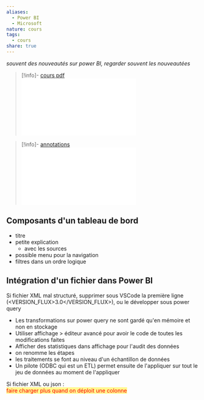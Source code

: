 ```yaml
---  
aliases:  
  - Power BI  
  - Microsoft  
nature: cours  
tags:  
  - cours  
share: true  
---  
```

  
  
*souvent des nouveautés sur power BI, regarder souvent les nouveautées*  
  
> [!info]- [cours pdf](../image/Power%20Plateform%20_%20tutoriel.pdf#)  
> ![cours pdf](../image/Power%20Plateform%20_%20tutoriel.pdf#)  
  
> [!info]- [annotations](../../Annotations%20for%20Power%20Plateform%20_%20tutoriel.md#)  
> ![annotations](../../Annotations%20for%20Power%20Plateform%20_%20tutoriel.md#)  
  
## Composants d'un tableau de bord  
  
- titre  
- petite explication  
	-  avec les sources  
- possible menu pour la navigation  
- filtres dans un ordre logique  
  
## Intégration d'un fichier dans Power BI  
  
Si fichier XML mal structuré, supprimer sous VSCode la première ligne (<VERSION_FLUX>3.0</VERSION_FLUX>), ou le développer sous power query  
  
- Les transformations sur power query ne sont gardé qu'en mémoire et non en stockage  
- Utiliser affichage > éditeur avancé pour avoir le code de toutes les modifications faites  
- Afficher des statistiques dans affichage pour l'audit des données  
- on renomme les étapes  
- les traitements se font au niveau d'un échantillon de données  
- Un pilote (ODBC qui est un ETL) permet ensuite de l'appliquer sur tout le jeu de données au moment de l'appliquer  
  
Si fichier XML ou json :  
<span style="background:#fff88f"><font color="#ff0000">faire charger plus quand on déploit une colonne</font></span>  
